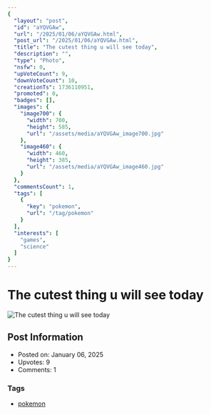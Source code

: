 ```yaml
---
{
  "layout": "post",
  "id": "aYQVGAw",
  "url": "/2025/01/06/aYQVGAw.html",
  "post_url": "/2025/01/06/aYQVGAw.html",
  "title": "The cutest thing u will see today",
  "description": "",
  "type": "Photo",
  "nsfw": 0,
  "upVoteCount": 9,
  "downVoteCount": 10,
  "creationTs": 1736110951,
  "promoted": 0,
  "badges": [],
  "images": {
    "image700": {
      "width": 700,
      "height": 585,
      "url": "/assets/media/aYQVGAw_image700.jpg"
    },
    "image460": {
      "width": 460,
      "height": 385,
      "url": "/assets/media/aYQVGAw_image460.jpg"
    }
  },
  "commentsCount": 1,
  "tags": [
    {
      "key": "pokemon",
      "url": "/tag/pokemon"
    }
  ],
  "interests": [
    "games",
    "science"
  ]
}
---
```


# The cutest thing u will see today

![The cutest thing u will see today](/assets/media/aYQVGAw_image700.jpg)

## Post Information

- Posted on: January 06, 2025
- Upvotes: 9
- Comments: 1

### Tags

- [pokemon](/tag/pokemon)
